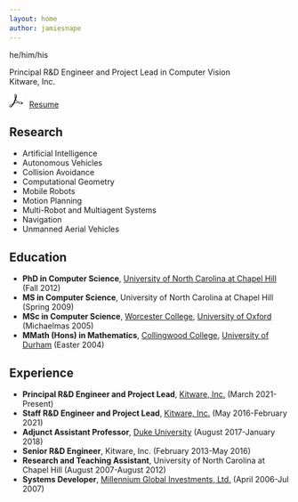 ```yaml
---
layout: home
author: jamiesnape
---
```

he/him/his

Principal R&D Engineer and Project Lead in Computer Vision  
Kitware, Inc.

[![Adobe Acrobat Reader Logo](/assets/adobeacrobatreader.png)](assets/resume.pdf) &nbsp; [Resume](assets/resume.pdf)

## Research

* Artificial Intelligence
* Autonomous Vehicles
* Collision Avoidance
* Computational Geometry
* Mobile Robots
* Motion Planning
* Multi-Robot and Multiagent Systems
* Navigation
* Unmanned Aerial Vehicles

## Education

* **PhD in Computer Science**, [University of North Carolina at Chapel Hill](https://www.unc.edu/) (Fall 2012)
* **MS in Computer Science**, University of North Carolina at Chapel Hill (Spring 2009)
* **MSc in Computer Science**, [Worcester College](https://www.worc.ox.ac.uk/), [University of Oxford](https://www.ox.ac.uk/) (Michaelmas 2005)
* **MMath (Hons) in Mathematics**, [Collingwood College](https://www.dur.ac.uk/collingwood/), [University of Durham](https://www.dur.ac.uk/) (Easter 2004)

## Experience

* **Principal R&D Engineer and Project Lead**, [Kitware, Inc.](https://www.kitware.com/) (March 2021-Present)
* **Staff R&D Engineer and Project Lead**, [Kitware, Inc.](https://www.kitware.com/) (May 2016-February 2021)
* **Adjunct Assistant Professor**, [Duke University](https://duke.edu/) (August 2017-January 2018)
* **Senior R&D Engineer**, Kitware, Inc. (February 2013-May 2016)
* **Research and Teaching Assistant**, University of North Carolina at Chapel Hill (August 2007-August 2012)
* **Systems Developer**, [Millennium Global Investments, Ltd.](https://www.millenniumglobal.com/) (April 2006-Jul 2007)

